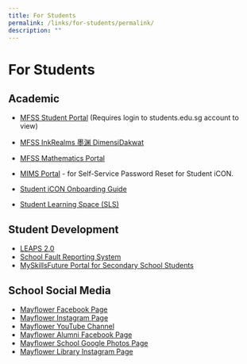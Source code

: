 ```yaml
---
title: For Students
permalink: /links/for-students/permalink/
description: ""
---
```

For Students
============


Academic
--------

*   [MFSS Student Portal](https://sites.google.com/moe.edu.sg/mfss-students) (Requires login to students.edu.sg account to view)

*   [MFSS InkRealms 墨渊 DimensiDakwat](https://sites.google.com/moe.edu.sg/inkrealms/)  
    
*   [MFSS Mathematics Portal](https://sites.google.com/moe.edu.sg/mfssmath)  

* [MIMS Portal](https://portal.mims.moe.gov.sg/) - for Self-Service Password Reset for Student iCON.

*   [Student iCON Onboarding Guide](https://mayflowersec.moe.edu.sg/qql/slot/u313/Links/Student%20iCON%20Onboarding%20Guide.pdf)
*   [Student Learning Space (SLS)](https://vle.learning.moe.edu.sg/)

  

Student Development
-------------------

*   [LEAPS 2.0](https://www.moe.gov.sg/education-in-sg/our-programmes/cca/leaps2-0)
*   [School Fault Reporting System](http://bit.ly/mfss-fault)
*   [MySkillsFuture Portal for Secondary School Students](https://www.myskillsfuture.gov.sg/content/student/en/secondary.html)

  

School Social Media
-------------------

*   [Mayflower Facebook Page](https://www.facebook.com/mayflowersecofficial)
*   [Mayflower Instagram Page](https://www.instagram.com/mayflowersec/)
*   [Mayflower YouTube Channel](https://www.youtube.com/@MayflowerSecSch)
*   [Mayflower Alumni Facebook Page](https://www.facebook.com/mayfloweralumni)
*   [Mayflower School Google Photos Page](https://photos.app.goo.gl/z0kHE4KkKwWwFcyO2)
*   [Mayflower Library Instagram Page](https://www.instagram.com/mayflowerlibrary/)